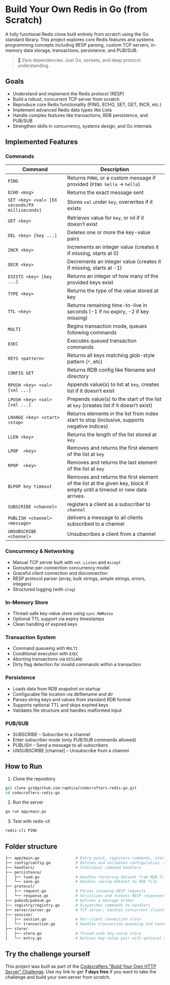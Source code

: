 # Build Your Own Redis in Go (from Scratch)

A fully functional Redis clone built entirely from scratch using the Go standard library. This project explores core Redis features and systems programming concepts including RESP parsing, custom TCP servers, in-memory data storage, transactions, persistence, and PUB/SUB.

> 🚀 Zero dependencies. Just Go, sockets, and deep protocol understanding.

## Goals

- Understand and implement the Redis protocol (RESP)
- Build a robust, concurrent TCP server from scratch
- Reproduce core Redis functionality (PING, ECHO, SET, GET, INCR, etc.)
- Implement advanced Redis data types like Lists
- Handle complex features like transactions, RDB persistence, and PUB/SUB
- Strengthen skills in concurrency, systems design, and Go internals

## Implemented Features

### Commands

| Command                                        | Description                                                                                                             |
| ---------------------------------------------- | ----------------------------------------------------------------------------------------------------------------------- |
| `PING`                                         | Returns `PONG`, or a custom message if provided (`PING hello` → `hello`)                                                |
| `ECHO <msg>`                                   | Returns the exact message sent                                                                                          |
| `SET <key> <val> [EX seconds/PX milliseconds]` | Stores `val` under `key`, overwrites if it exists                                                                       |
| `GET <key>`                                    | Retrieves value for `key`, or nil if it doesn’t exist                                                                   |
| `DEL <key> [key ...]`                          | Deletes one or more the key-value pairs                                                                                 |
| `INCR <key>`                                   | Increments an integer value (creates it if missing, starts at 0)                                                        |
| `DECR <key>`                                   | Decrements an integer value (creates it if missing, starts at -1)                                                       |
| `EXISTS <key> [key ...]`                       | Returns an integer of how many of the provided keys exist                                                               |
| `TYPE <key>`                                   | Returns the type of the value stored at key                                                                             |
| `TTL <key>`                                    | Returns remaining time-to-live in seconds (-1 if no expiry, -2 if key missing)                                          |
| `MULTI`                                        | Begins transaction mode, queues following commands                                                                      |
| `EXEC`                                         | Executes queued transaction commands                                                                                    |
| `KEYS <pattern>`                               | Returns all keys matching glob-style pattern (`*`, etc)                                                                 |
| `CONFIG GET`                                   | Returns RDB config like filename and directory                                                                          |
| `RPUSH <key> <val> [val ...]`                  | Appends value(s) to list at `key`, creates list if it doesn’t exist                                                     |
| `LPUSH <key> <val> [val ...]`                  | Prepends value(s) to the start of the list at `key` (creates list if it doesn’t exist)                                  |
| `LRANGE <key> <start> <stop>`                  | Returns elements in the list from index start to stop (inclusive, supports negative indices)                            |
| `LLEN <key>`                                   | Returns the length of the list stored at `key`                                                                          |
| `LPOP  <key>`                                  | Removes and returns the first element of the list at `key`                                                              |
| `RPOP  <key>`                                  | Removes and returns the last element of the list at `key`                                                               |
| `BLPOP key timeout`                            | Removes and returns the first element of the list at the given key, block if empty until a timeout or new data arrives. |
| `SUBSCRIBE <channel>`                          | registers a client as a subscriber to `channel`                                                                         |
| `PUBLISH <channel> <message>`                  | delivers a message to all clients subscribed to a channel                                                               |
| `UNSUBSCRIBE <channel>`                        | Unsubscribes a client from a channel                                                                                    |

### Concurrency & Networking

- Manual TCP server built with `net.Listen` and `Accept`
- Goroutine-per-connection concurrency model
- Graceful client connection and disconnection
- RESP protocol parser (array, bulk strings, simple strings, errors, integers)
- Structured logging (with `slog`)

### In-Memory Store

- Thread-safe key-value store using `sync.RWMutex`
- Optional TTL support via expiry timestamps
- Clean handling of expired keys

### Transaction System

- Command queueing with `MULTI`
- Conditional execution with `EXEC`
- Aborting transactions via `DISCARD`
- Dirty flag detection for invalid commands within a transaction

### Persistence

- Loads data from RDB snapshot on startup
- Configurable file location via dbfilename and dir
- Parses string keys and values from standard RDB format
- Supports optional TTL and skips expired keys
- Validates file structure and handles malformed input

### PUB/SUB

- SUBSCRIBE <channel> – Subscribe to a channel
- Enter subscriber mode (only PUB/SUB commands allowed)
- PUBLISH <channel> <message> – Send a message to all subscribers
- UNSUBSCRIBE [channel] – Unsubscribe from a channel

## How to Run

1. Clone the repository

```bash
git clone git@github.com:raphico/codecrafters-redis-go.git
cd codecrafters-redis-go
```

2. Run the server

```bash
go run app/main.go
```

3. Test with redis-cli

```bash
redis-cli PING
```

## Folder structure

```bash
├── app/main.go                # Entry point, registers commands, starts server
├── config/config.go           # Defines and validates configuration, such as RDB path
├── handlers/                  # Individual command handlers
├── persistence/
│   ├── load.go                # Handles restoring dataset from RDB file
│   └── save.go                # Handles saving dataset to RDB file
├── protocol/
│   ├── request.go             # Parses incoming RESP requests
│   └── response.go            # Serializes and formats RESP responses
├── pubsub/pubsub.go           # Defines a message broker
├── registry/registry.go       # Dispatches commands to handlers
├── server/server.go           # TCP server, handles concurrent clients
├── session/
│   ├── session.go             # Per-client connection state
│   └── transaction.go         # Handles transaction queueing and context
├── store/
│   ├── store.go               # Thread-safe key-value store
│   └── entry.go               # Defines key-value pair with optional expiry
```

## Try the challenge yourself

This project was built as part of the [Codecrafters "Build Your Own HTTP Server" Challenge](https://app.codecrafters.io/r/zealous-guineapig-988263). Use my link to get **7 days free** if you want to take the challenge and build your own server from scratch.

